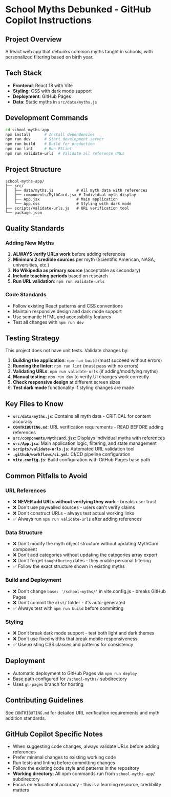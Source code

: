 # School Myths Debunked - GitHub Copilot Instructions

## Project Overview
A React web app that debunks common myths taught in schools, with personalized filtering based on birth year.

## Tech Stack
- **Frontend**: React 18 with Vite
- **Styling**: CSS with dark mode support
- **Deployment**: GitHub Pages
- **Data**: Static myths in `src/data/myths.js`

## Development Commands
```bash
cd school-myths-app
npm install      # Install dependencies
npm run dev      # Start development server
npm run build    # Build for production
npm run lint     # Run ESLint
npm run validate-urls  # Validate all reference URLs
```

## Project Structure
```
school-myths-app/
├── src/
│   ├── data/myths.js          # All myth data with references
│   ├── components/MythCard.jsx # Individual myth display
│   ├── App.jsx                # Main application
│   └── App.css                # Styling with dark mode
├── scripts/validate-urls.js   # URL verification tool
└── package.json
```

## Quality Standards

### Adding New Myths
1. **ALWAYS verify URLs work** before adding references
2. **Minimum 2 credible sources** per myth (Scientific American, NASA, universities, etc.)
3. **No Wikipedia as primary source** (acceptable as secondary)
4. **Include teaching periods** based on research
5. **Run URL validation**: `npm run validate-urls`

### Code Standards
- Follow existing React patterns and CSS conventions
- Maintain responsive design and dark mode support
- Use semantic HTML and accessibility features
- Test all changes with `npm run dev`

## Testing Strategy

This project does not have unit tests. Validate changes by:
1. **Building the application**: `npm run build` (must succeed without errors)
2. **Running the linter**: `npm run lint` (must pass with no errors)
3. **Validating URLs**: `npm run validate-urls` (if adding/modifying myths)
4. **Manual testing**: `npm run dev` to verify UI changes work correctly
5. **Check responsive design** at different screen sizes
6. **Test dark mode** functionality if styling changes are made

## Key Files to Know

- **`src/data/myths.js`**: Contains all myth data - CRITICAL for content accuracy
- **`CONTRIBUTING.md`**: URL verification requirements - READ BEFORE adding references
- **`src/components/MythCard.jsx`**: Displays individual myths with references
- **`src/App.jsx`**: Main application logic, filtering, and state management
- **`scripts/validate-urls.js`**: Automated URL validation tool
- **`.github/workflows/ci.yml`**: CI/CD pipeline configuration
- **`vite.config.js`**: Build configuration with GitHub Pages base path

## Common Pitfalls to Avoid

### URL References
- ❌ **NEVER add URLs without verifying they work** - breaks user trust
- ❌ Don't use paywalled sources - users can't verify claims
- ❌ Don't construct URLs - always test actual working links
- ✅ Always run `npm run validate-urls` after adding references

### Data Structure
- ❌ Don't modify the myth object structure without updating MythCard component
- ❌ Don't add categories without updating the categories array export
- ❌ Don't forget `taughtDuring` dates - they enable personal filtering
- ✅ Follow the exact structure shown in existing myths

### Build and Deployment
- ❌ Don't change `base: '/school-myths/'` in vite.config.js - breaks GitHub Pages
- ❌ Don't commit the `dist/` folder - it's auto-generated
- ✅ Always test with `npm run build` before committing

### Styling
- ❌ Don't break dark mode support - test both light and dark themes
- ❌ Don't use fixed widths that break mobile responsiveness
- ✅ Use existing CSS classes and patterns for consistency

## Deployment
- Automatic deployment to GitHub Pages via `npm run deploy`
- Base path configured for `/school-myths/` subdirectory
- Uses `gh-pages` branch for hosting

## Contributing Guidelines
See `CONTRIBUTING.md` for detailed URL verification requirements and myth addition standards.

## GitHub Copilot Specific Notes
- When suggesting code changes, always validate URLs before adding references
- Prefer minimal changes to existing working code
- Run tests and linting before committing changes
- Follow the existing code style and patterns in the repository
- **Working directory**: All npm commands run from `school-myths-app/` subdirectory
- Focus on educational accuracy - this is a learning resource, credibility matters
